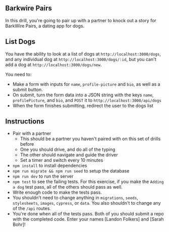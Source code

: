 ## Barkwire Pairs

In this drill, you're going to pair up with a partner to knock out a story for BarkWire Pairs, a dating app for dogs.

## List Dogs

You have the ability to look at a list of dogs at `http://localhost:3000/dogs`, and any individual dog at `http://localhost:3000/dogs/:id`, but you can't add a dog at `http://localhost:3000/dogs/new`.

You need to:

* Make a form with inputs for `name`, `profile-picture` and `bio`, as well as a submit button.
* On submit, turn the form data into a JSON string with the keys `name`, `profilePicture`, and `bio`, and `POST` it to `http://localhost:3000/api/dogs`
* When the form finishes submitting, redirect the user to the dogs list

## Instructions

* Pair with a partner
    * This should be a partner you haven't paired with on this set of drills before
    * One you should drive, and do all of the typing
    * The other should navigate and guide the driver
    * Set a timer and switch every 10 minutes
* `npm install` to install dependencies
* `npm run migrate && npm run seed` to setup the database
* `npm run dev` to run the server
* `npm test` to see the failing tests. For this exercise, if you make the `Adding a dog` test pass, all of the others should pass as well.
* Write enough code to make the tests pass.
* You shouldn't need to change anything in `migrations`, `seeds`, `stylesheets`, `images`, `cypress`, or `data`. You also shouldn't to change any of the `/api` routes.
* You're done when all of the tests pass. Both of you should submit a repo with the completed code. Enter your names [Landon Folkers] and [Sarah Bohr]!
